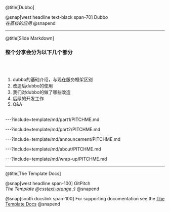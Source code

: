 @title[Dubbo]

@snap[west headline text-black span-70]
Dubbo<br>*在荔枝的应用*
@snapend

---
@title[Slide Markdown]

### 整个分享会分为以下几个部分 

<br><br>

1. dubbo的基础介绍，与现在服务框架区别 
1. 改造后dubbo的使用
1. 我们对dubbo的做了哪些改造
1. 后续的开发工作
1. Q&A
<br><br>


---?include=template/md/part1/PITCHME.md

---?include=template/md/part2/PITCHME.md

---?include=template/md/announcement/PITCHME.md

---?include=template/md/about/PITCHME.md

---?include=template/md/wrap-up/PITCHME.md

---
@title[The Template Docs]

@snap[west headline span-100]
GitPitch<br>*The Template @css[text-orange](End) ;)*
@snapend

@snap[south docslink span-100]
For supporting documentation see the [The Template Docs](https://gitpitch.com/docs/the-template)
@snapend
